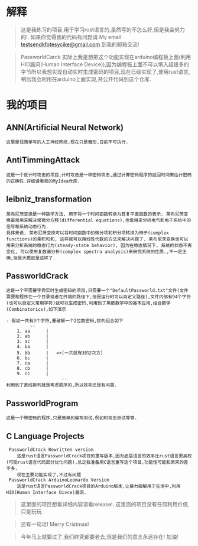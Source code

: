 # 解释
 > 这是我练习的项目,用于学习rust语言的,虽然写的不怎么好,但是我会努力的!.
 > 如果你觉得我的代码有问题请
 	 My email
		testsendkfotesycike@gmail.com
   到我的邮箱交流!

 > PassworldCarck 实际上我是想把这个功能实现在arduino编程板上面(利用HID漏洞(Human Interface Device)),因为编程板上面不可以填入超级多的字节所以我想实现自动实时生成密码的项目,现在已经实现了,使用rust语言,稍后我会利用在arduino上面实现,并公开代码到这个仓库.

# 我的项目
 ## ANN(Artificial Neural Network)
 	这里是我简单写的人工神经网络,现在只是雏形,目前不可执行.
 ## AntiTimmingAttack
 	这是一个反计时攻击的项目,计时攻击是一种密码攻击,通过计算密码程序的返回时间来估计密码的正确性.详细请看我的MyIdea仓库.
 ## leibniz_transformation
 	莱布尼茨变换是一种数学方法, 用于将一个时间函数转换为其复平面函数的表示. 莱布尼茨变换最常用来解决常微分方程(differential equations),也常用来分析电气和电子系统中的信号和系统动态行为.
	具体来说, 莱布尼茨变换可以将时间函数中的微分项和积分项转换为柿子(complex functions)的乘积和和, 这样就可以用线性代数的方法来解决问题了. 莱布尼茨变换也可以用来分析系统的稳态行为(steady-state behavior), 因为在稳态情况下, 系统的状态不再变化, 可以使用复数谱分析(complex spectra analysis)来研究系统的性质.,不一定正确,但是大概就是这样了.
 ## PassworldCrack
 	这是一个不需要字典实时生成密码的项目,只需要一个"DefaultPassworld.txt"文件(文件需要和程序在一个目录或者在终端的路径下,但是运行时可以自定义路径),文件内部有94个字符(也可以自定义常用字符)就可以生成密码,利用到了离散数学中的基本应用,组合数学(Combinatorics),如下演示

	- 假如一共有3个字符,要破解一个2位数密码,排列组合如下
			 --
		1. aa      |
		2. ab      |
		3. ac      |
		4. ba      |
		5. bb      |   =>[一共就有3的2次方]
		6. bc      |
		7. ca 	   | 	
		8. cb      |
		9. cc      |
                         --
	利用到了直线排列就是考虑顺序的,所以效率还是有问题.
 ## PassworldProgram
 	这是一个带密码的程序,只是简单的编写测试,例如时攻击测试等等.
 ## C Language Projects
 	 PassworldCrack Rewritten version
		这是rust语言PassworldCrack项目的重写版本,因为底层语言的效率比rust语言更高校(可能rust语言代码部分优化问题),总之我准备用C语言重写这个项目,功能性可能和原来的差不多.
		现在主要功能实现了,不过有问题
	 PassworldCrack ArduinoLeomardo Version
		这是rust语言PassworldCrack项目的Arduino版本,让暴力破解用于生活中,利用HID(Human Interface Divce)漏洞.

> 这里面的项目想看详细内容请看release!.
> 这里面的项目没有任何利用价值,只是玩玩.





> 还有一句话! Merry Cristmas!




> 今年马上就要过了,我们终究都要老去,但是我们的意志永远存在! 加油!
